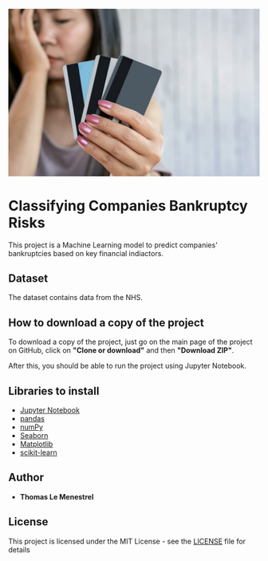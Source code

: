 ![Image of Credit Card](https://github.com/tlemenestrel/Classifying_Companies_Bankruptcy_Risks/blob/master/Images/Bankruptcy.jpg)

# Classifying Companies Bankruptcy Risks

This project is a Machine Learning model to predict companies' bankruptcies based on key financial indiactors.

## Dataset

The dataset contains data from the NHS.


## How to download a copy of the project

To download a copy of the project, just go on the main page of the project on GitHub, click on **"Clone or download"** and then **"Download ZIP"**. 

After this, you should be able to run the project using Jupyter Notebook.

## Libraries to install

* [Jupyter Notebook](https://jupyter.org/install)
* [pandas](https://pandas.pydata.org/pandas-docs/stable/getting_started/install.html)
* [numPy](https://numpy.org)
* [Seaborn](https://pypi.org/project/seaborn/)
* [Matplotlib](https://matplotlib.org/users/installing.html)
* [scikit-learn](https://scikit-learn.org/stable/install.html)

## Author

* **Thomas Le Menestrel** 

## License

This project is licensed under the MIT License - see the [LICENSE](https://github.com/tlemenestrel/Classifying_Companies_Bankruptcy_Risks/blob/master/LICENSE) file for details
